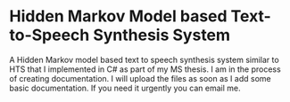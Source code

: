 # Hidden Markov Model based Text-to-Speech Synthesis System
A Hidden Markov model based text to speech synthesis system similar to HTS that I implemented in C# as part of my MS thesis. I am in the process of creating documentation. I will upload the files as soon as I add some basic documentation. If you need it urgently you can email me. 
